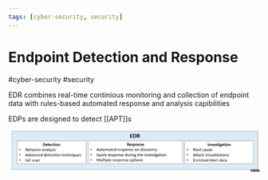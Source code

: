 ```yaml
---
tags: [cyber-security, security]
---
```

# Endpoint Detection and Response
#cyber-security #security

EDR combines real-time continious monitoring and collection of endpoint data with rules-based automated response and analysis capibilities

EDPs are designed to detect [[APT]]s

![](Attachments/Pasted%20image%2020230609195435.png)

